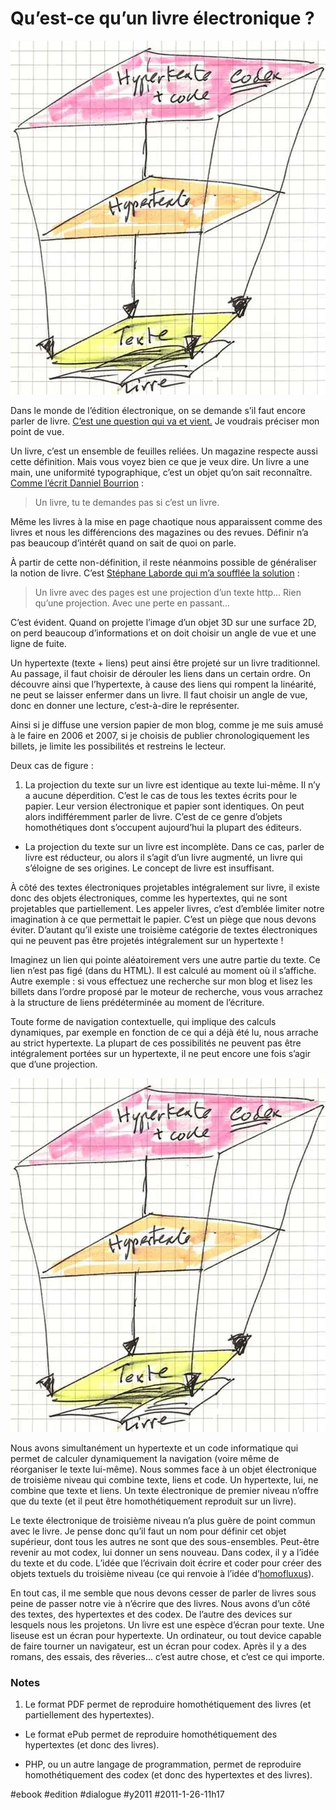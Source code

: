 # Qu’est-ce qu’un livre électronique ?

![](_i/ebook.webp)

Dans le monde de l’édition électronique, on se demande s’il faut encore parler de livre. [C’est une question qui va et vient.](http://comprendrelelivrenumerique.com/2011/01/25/le-livre-numerique-cest-un-livre-oui-ou-non/) Je voudrais préciser mon point de vue.

Un livre, c’est un ensemble de feuilles reliées. Un magazine respecte aussi cette définition. Mais vous voyez bien ce que je veux dire. Un livre a une main, une uniformité typographique, c’est un objet qu’on sait reconnaître. [Comme l’écrit Danniel Bourrion](http://comprendrelelivrenumerique.com/2011/01/25/le-livre-numerique-cest-un-livre-oui-ou-non/#comment-42) :

> Un livre, tu te demandes pas si c’est un livre.

Même les livres à la mise en page chaotique nous apparaissent comme des livres et nous les différencions des magazines ou des revues. Définir n’a pas beaucoup d’intérêt quand on sait de quoi on parle.

À partir de cette non-définition, il reste néanmoins possible de généraliser la notion de livre. C’est [Stéphane Laborde qui m’a soufflée la solution](http://twitter.com/Galuel/status/27333504719126528) :

> Un livre avec des pages est une projection d’un texte http... Rien qu’une projection. Avec une perte en passant...

C’est évident. Quand on projette l’image d’un objet 3D sur une surface 2D, on perd beaucoup d’informations et on doit choisir un angle de vue et une ligne de fuite.

Un hypertexte (texte + liens) peut ainsi être projeté sur un livre traditionnel. Au passage, il faut choisir de dérouler les liens dans un certain ordre. On découvre ainsi que l’hypertexte, à cause des liens qui rompent la linéarité, ne peut se laisser enfermer dans un livre. Il faut choisir un angle de vue, donc en donner une lecture, c’est-à-dire le représenter.

Ainsi si je diffuse une version papier de mon blog, comme je me suis amusé à le faire en 2006 et 2007, si je choisis de publier chronologiquement les billets, je limite les possibilités et restreins le lecteur.

Deux cas de figure :

1. La projection du texte sur un livre est identique au texte lui-même. Il n’y a aucune déperdition. C’est le cas de tous les textes écrits pour le papier. Leur version électronique et papier sont identiques. On peut alors indifféremment parler de livre. C’est de ce genre d’objets homothétiques dont s’occupent aujourd’hui la plupart des éditeurs.

- La projection du texte sur un livre est incomplète. Dans ce cas, parler de livre est réducteur, ou alors il s’agit d’un livre augmenté, un livre qui s’éloigne de ses origines. Le concept de livre est insuffisant.

À côté des textes électroniques projetables intégralement sur livre, il existe donc des objets électroniques, comme les hypertextes, qui ne sont projetables que partiellement. Les appeler livres, c’est d’emblée limiter notre imagination à ce que permettait le papier. C’est un piège que nous devons éviter. D’autant qu’il existe une troisième catégorie de textes électroniques qui ne peuvent pas être projetés intégralement sur un hypertexte !

Imaginez un lien qui pointe aléatoirement vers une autre partie du texte. Ce lien n’est pas figé (dans du HTML). Il est calculé au moment où il s’affiche. Autre exemple : si vous effectuez une recherche sur mon blog et lisez les billets dans l’ordre proposé par le moteur de recherche, vous vous arrachez à la structure de liens prédéterminée au moment de l’écriture.

Toute forme de navigation contextuelle, qui implique des calculs dynamiques, par exemple en fonction de ce qui a déjà été lu, nous arrache au strict hypertexte. La plupart de ces possibilités ne peuvent pas être intégralement portées sur un hypertexte, il ne peut encore une fois s’agir que d’une projection.

![](_i/ebook.webp)

Nous avons simultanément un hypertexte et un code informatique qui permet de calculer dynamiquement la navigation (voire même de réorganiser le texte lui-même). Nous sommes face à un objet électronique de troisième niveau qui combine texte, liens et code. Un hypertexte, lui, ne combine que texte et liens. Un texte électronique de premier niveau n’offre que du texte (et il peut être homothétiquement reproduit sur un livre).

Le texte électronique de troisième niveau n’a plus guère de point commun avec le livre. Je pense donc qu’il faut un nom pour définir cet objet supérieur, dont tous les autres ne sont que des sous-ensembles. Peut-être revenir au mot codex, lui donner un sens nouveau. Dans codex, il y a l’idée du texte et du code. L’idée que l’écrivain doit écrire et coder pour créer des objets textuels du troisième niveau (ce qui renvoie à l’idée d’[homofluxus](nous-serons-les-premiers.md)).

En tout cas, il me semble que nous devons cesser de parler de livres sous peine de passer notre vie à n’écrire que des livres. Nous avons d’un côté des textes, des hypertextes et des codex. De l’autre des devices sur lesquels nous les projetons. Un livre est une espèce d’écran pour texte. Une liseuse est un écran pour hypertexte. Un ordinateur, ou tout device capable de faire tourner un navigateur, est un écran pour codex. Après il y a des romans, des essais, des rêveries... c’est autre chose, et c’est ce qui importe.

### Notes

1. Le format PDF permet de reproduire homothétiquement des livres (et partiellement des hypertextes).

- Le format ePub permet de reproduire homothétiquement des hypertextes (et donc des livres).

- PHP, ou un autre langage de programmation, permet de reproduire homothétiquement des codex (et donc des hypertextes et des livres).


#ebook #edition #dialogue #y2011 #2011-1-26-11h17
